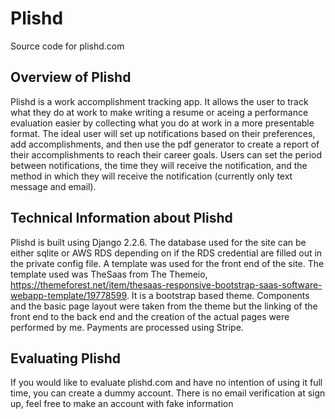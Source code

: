 # Plishd
Source code for plishd.com

## Overview of Plishd
Plishd is a work accomplishment tracking app. It allows the user to track what they do at work to make writing a resume or aceing a performance evaluation easier by collecting what you do at work in a more presentable format. The ideal user will set up notifications based on their preferences, add accomplishments, and then use the pdf generator to create a report of their accomplishments to reach their career goals. Users can set the period between notifications, the time they will receive the notification, and the method in which they will receive the notification (currently only text message and email).

## Technical Information about Plishd
Plishd is built using Django 2.2.6. The database used for the site can be either sqlite or AWS RDS depending on if the RDS credential are filled out in the private config file. A template was used for the front end of the site. The template used was TheSaas from The Themeio, https://themeforest.net/item/thesaas-responsive-bootstrap-saas-software-webapp-template/19778599. It is a bootstrap based theme. Components and the basic page layout were taken from the theme but the linking of the front end to the back end and the creation of the actual pages were performed by me. Payments are processed using Stripe.

## Evaluating Plishd
If you would like to evaluate plishd.com and have no intention of using it full time, you can create a dummy account. There is no email verification at sign up, feel free to make an account with fake information
